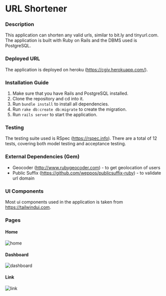 # URL Shortener
### Description
This application can shorten any valid urls, similar to bit.ly and tinyurl.com. The application is built with Ruby on Rails and the DBMS used is PostgreSQL.
 
### Deployed URL
The application is deployed on heroku (https://cgiv.herokuapp.com/).

### Installation Guide
1. Make sure that you have Rails and PostgreSQL installed.
2. Clone the repository and cd into it.
3. Run `bundle install` to install all dependencies.
4. Run `rake db:create db:migrate` to create the migration.
5. Run `rails server` to start the application.

### Testing 
The testing suite used is RSpec (https://rspec.info). There are a total of 12 tests, covering both model testing and acceptance testing.

### External Dependencies (Gem)
- Geocoder (http://www.rubygeocoder.com) - to get geolocation of users
- Public Suffix (https://github.com/weppos/publicsuffix-ruby) - to validate url domain

### UI Components
Most ui components used in the application is taken from https://tailwindui.com.

### Pages
#### Home

![home](https://imgur.com/pnAgjcF.png)
#### Dashboard

![dashboard](https://imgur.com/2FjiJbP.png)
#### Link
![link](https://imgur.com/qcqKSzL.png)